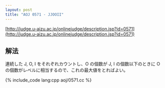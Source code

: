 ```yaml
---
layout: post
title: "AOJ 0571 - JJOOII"
---
```

[http://judge.u-aizu.ac.jp/onlinejudge/description.jsp?id=0571](http://judge.u-aizu.ac.jp/onlinejudge/description.jsp?id=0571)

## 解法
連続した J, O, I をそれぞれカウントし、O の個数が J, I の個数以下のときに O の個数がレベルに相当するので、これの最大値をとればよい。

{% include_code lang:cpp aoj/0571.cc %}
